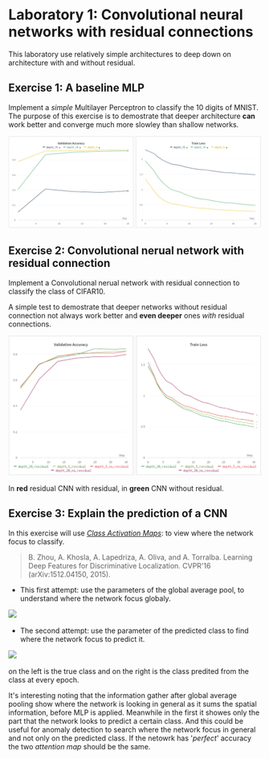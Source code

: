#  Laboratory 1: Convolutional neural networks with residual connections

This laboratory use relatively simple architectures to deep down on architecture with and without residual.

## Exercise 1:  A baseline MLP

Implement a *simple* Multilayer Perceptron to classify the 10 digits of MNIST. The purpose of this exercise is to demostrate that deeper architecture **can** work better and converge much more slowley than shallow networks.  

![](img/es1.png)


## Exercise 2: Convolutional nerual network with residual connection
Implement a Convolutional nerual network with residual connection to classify the class of CIFAR10.

A simple test to demostrate that deeper networks without residual connection not always work better and **even deeper** ones *with* residual connections.

![](img/cnnres.png)

In **red** residual CNN with residual, in **green** CNN without residual.

## Exercise 3: Explain the prediction of a CNN
In this exercise will use [*Class Activation Maps*](http://cnnlocalization.csail.mit.edu/#:~:text=A%20class%20activation%20map%20for,decision%20made%20by%20the%20CNN.): to view where the network focus to classify.

> B. Zhou, A. Khosla, A. Lapedriza, A. Oliva, and A. Torralba. Learning Deep Features for Discriminative Localization. CVPR'16 (arXiv:1512.04150, 2015).

- This first attempt:  use the parameters of the global average pool, to understand where the network focus globaly.
 
![](img/gifs/prova_4_g.gif)

- The second attempt: use the parameter of the predicted class to find where the network focus to predict it.

![](img/gifs/prova_4_cc.gif)

on the left is the true class and on the right is the class predited from the class at every epoch.

It's interesting noting that the information gather after global average pooling show where the network is looking in general as it sums the spatial information,  before MLP is applied. Meanwhile in the first it showes only the part that the network looks to predict a certain class. And this could be useful for anomaly detection to search where the network focus in general and not only on the predicted class. If the netowrk has '*perfect*' accuracy the two *attention map* should be the same.   


